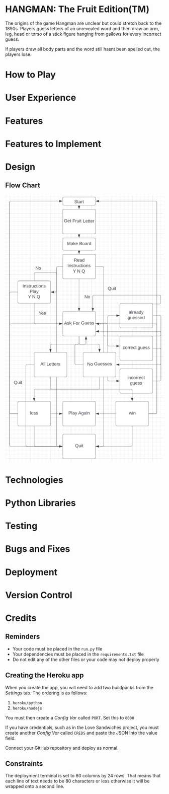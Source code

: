 # HANGMAN: The Fruit Edition(TM)

The origins of the game Hangman are unclear but could stretch back
to the 1890s. Players guess letters of an unrevealed word and then 
draw an arm, leg, head or torso of a stick figure hanging from 
gallows for every incorrect guess.

If players draw all body parts and the word still hasnt
been spelled out, the players lose.

# How to Play

#  User Experience

# Features

# Features to Implement

# Design

## Flow Chart

![Flow Chart](./assets/readme/hangmanfc.jpg)
# Technologies


# Python Libraries

# Testing


# Bugs and Fixes

# Deployment

# Version Control

# Credits


## Reminders

* Your code must be placed in the `run.py` file
* Your dependencies must be placed in the `requirements.txt` file
* Do not edit any of the other files or your code may not deploy properly

## Creating the Heroku app

When you create the app, you will need to add two buildpacks from the _Settings_ tab. The ordering is as follows:

1. `heroku/python`
2. `heroku/nodejs`

You must then create a _Config Var_ called `PORT`. Set this to `8000`

If you have credentials, such as in the Love Sandwiches project, you must create another _Config Var_ called `CREDS` and paste the JSON into the value field.

Connect your GitHub repository and deploy as normal.

## Constraints

The deployment terminal is set to 80 columns by 24 rows. That means that each line of text needs to be 80 characters or less otherwise it will be wrapped onto a second line.
